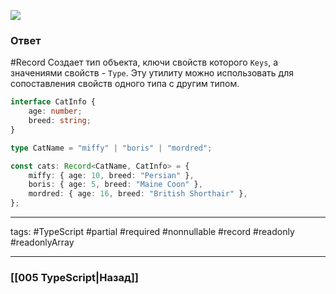 ![](https://www.youtube.com/watch?v=BTB3VDkWiOQ)
### Ответ

#Record Создает тип объекта, ключи свойств которого `Keys`, а значениями свойств - `Type`. 
Эту утилиту можно использовать для сопоставления свойств одного типа с другим типом.

```typescript
interface CatInfo {
	age: number;
	breed: string;
}

type CatName = "miffy" | "boris" | "mordred";

const cats: Record<CatName, CatInfo> = {
	miffy: { age: 10, breed: "Persian" },
	boris: { age: 5, breed: "Maine Coon" },
	mordred: { age: 16, breed: "British Shorthair" },
};
```

___
tags: #TypeScript #partial #required #nonnullable #record #readonly #readonlyArray

_____

### [[005 TypeScript|Назад]]